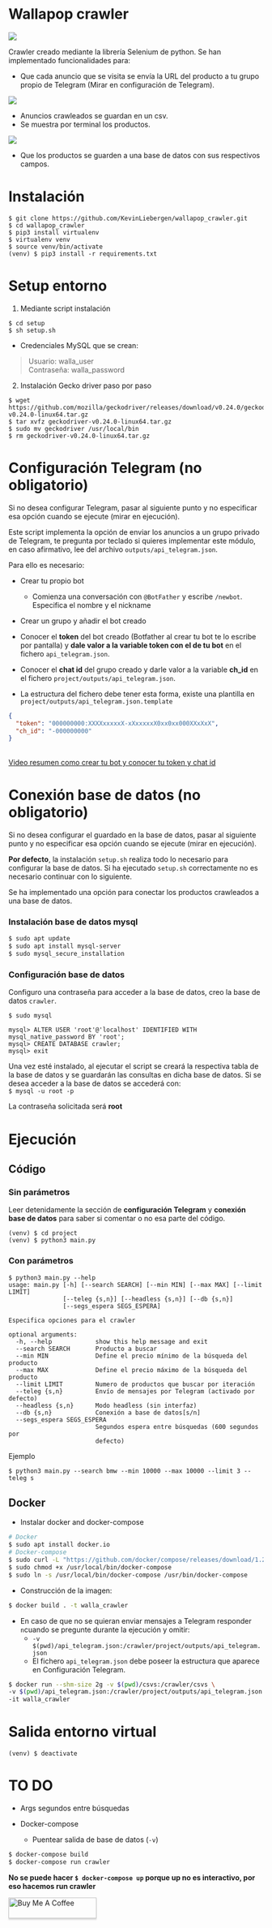 # Wallapop crawler

![](images_demo/principal.png )


Crawler creado mediante la librería Selenium de python. Se han implementado funcionalidades para:

- Que cada anuncio que se visita se envía la URL del producto a tu grupo propio de Telegram (Mirar en configuración de Telegram).

![](images_demo/telegram.png)
  
- Anuncios crawleados se guardan en un csv.
- Se muestra por terminal los productos.

![](images_demo/terminal_results.png)


- Que los productos se guarden a una base de datos con sus respectivos campos.





# Instalación

```shell
$ git clone https://github.com/KevinLiebergen/wallapop_crawler.git
$ cd wallapop_crawler
$ pip3 install virtualenv
$ virtualenv venv
$ source venv/bin/activate
(venv) $ pip3 install -r requirements.txt
```

# Setup entorno

1. Mediante script instalación
```shell
$ cd setup
$ sh setup.sh
````

* Credenciales MySQL que se crean:
>  Usuario: walla_user <br> Contraseña: walla_password

2. Instalación Gecko driver paso por paso

```shell
$ wget https://github.com/mozilla/geckodriver/releases/download/v0.24.0/geckodriver-v0.24.0-linux64.tar.gz
$ tar xvfz geckodriver-v0.24.0-linux64.tar.gz
$ sudo mv geckodriver /usr/local/bin
$ rm geckodriver-v0.24.0-linux64.tar.gz
```

# Configuración Telegram (no obligatorio)

Si no desea configurar Telegram, pasar al siguiente punto y no especificar esa opción cuando 
se ejecute (mirar en ejecución).

Este script implementa la opción de enviar los anuncios a un grupo privado de Telegram, te pregunta por teclado si quieres implementar este módulo, en caso afirmativo, lee del archivo `outputs/api_telegram.json`.



Para ello es necesario:

- Crear tu propio bot
    - Comienza una conversación con `@BotFather` y escribe `/newbot`. Especifica el nombre y el nickname
- Crear un grupo y añadir el bot creado
- Conocer el __token__ del bot creado (Botfather al crear tu bot te lo escribe por pantalla) y __dale valor a la variable token con el de tu bot__ en el fichero `api_telegram.json`.
- Conocer el __chat id__ del grupo creado y darle valor a la variable __ch_id__ en el fichero `project/outputs/api_telegram.json`.

- La estructura del fichero debe tener esta forma, existe una plantilla en `project/outputs/api_telegram.json.template`

```json
{
  "token": "000000000:XXXXxxxxxX-xXxxxxxX0xx0xx000XXxXxX",
  "ch_id": "-000000000"
}
```

<br>[Video resumen como crear tu bot y conocer tu token y chat id](https://www.youtube.com/watch?v=UhZtrhV7t3U)

# Conexión base de datos (no obligatorio)

Si no desea configurar el guardado en la base de datos, 
pasar al siguiente punto y no especificar esa opción cuando 
se ejecute (mirar en ejecución).

__Por defecto__, la instalación `setup.sh` realiza todo lo necesario para configurar la base de datos. Si ha ejecutado `setup.sh` correctamente no es necesario continuar con lo siguiente.

Se ha implementado una opción para conectar los productos crawleados a una base de datos.

### Instalación base de datos mysql

```bash
$ sudo apt update
$ sudo apt install mysql-server
$ sudo mysql_secure_installation
```

### Configuración base de datos

Configuro una contraseña para acceder a la base de datos, creo la base de datos `crawler`.

`$ sudo mysql`
```mysql
mysql> ALTER USER 'root'@'localhost' IDENTIFIED WITH mysql_native_password BY 'root';
mysql> CREATE DATABASE crawler;
mysql> exit
```

Una vez esté instalado, al ejecutar el script se creará la respectiva tabla de la base de datos y se guardarán las consultas en dicha base de datos.
Si se desea acceder a la base de datos se accederá con:
<br>`$ mysql -u root -p`

La contraseña solicitada será __root__

# Ejecución

## Código


### Sin parámetros

Leer detenidamente la sección de __configuración Telegram__ y __conexión base de datos__ para saber si comentar o no esa parte del código. 

```shell
(venv) $ cd project
(venv) $ python3 main.py
```


### Con parámetros

```shell
$ python3 main.py --help
usage: main.py [-h] [--search SEARCH] [--min MIN] [--max MAX] [--limit LIMIT]
               [--teleg {s,n}] [--headless {s,n}] [--db {s,n}]
               [--segs_espera SEGS_ESPERA]

Especifica opciones para el crawler

optional arguments:
  -h, --help            show this help message and exit
  --search SEARCH       Producto a buscar
  --min MIN             Define el precio mínimo de la búsqueda del producto
  --max MAX             Define el precio máximo de la búsqueda del producto
  --limit LIMIT         Numero de productos que buscar por iteración
  --teleg {s,n}         Envío de mensajes por Telegram (activado por defecto)
  --headless {s,n}      Modo headless (sin interfaz)
  --db {s,n}            Conexión a base de datos[s/n]
  --segs_espera SEGS_ESPERA
                        Segundos espera entre búsquedas (600 segundos por
                        defecto)
```

Ejemplo

```shell
$ python3 main.py --search bmw --min 10000 --max 10000 --limit 3 --teleg s
```

## Docker

* Instalar docker and docker-compose

```bash
# Docker
$ sudo apt install docker.io
# Docker-compose
$ sudo curl -L "https://github.com/docker/compose/releases/download/1.29.2/docker-compose-$(uname -s)-$(uname -m)" -o /usr/local/bin/docker-compose
$ sudo chmod +x /usr/local/bin/docker-compose
$ sudo ln -s /usr/local/bin/docker-compose /usr/bin/docker-compose
```

- Construcción de la imagen:
```bash
$ docker build . -t walla_crawler
```

* En caso de que no se quieran enviar mensajes a Telegram responder `n`cuando se pregunte durante la ejecución y omitir:
  * `-v $(pwd)/api_telegram.json:/crawler/project/outputs/api_telegram.json` 
  * El fichero `api_telegram.json` debe poseer la estructura que aparece en Configuración Telegram.

```bash
$ docker run --shm-size 2g -v $(pwd)/csvs:/crawler/csvs \
-v $(pwd)/api_telegram.json:/crawler/project/outputs/api_telegram.json \
-it walla_crawler
```



# Salida entorno virtual

`(venv) $ deactivate`


# TO DO

* Args segundos entre búsquedas

* Docker-compose
  * Puentear salida de base de datos (`-v`)


```bash
$ docker-compose build
$ docker-compose run crawler
```
__No se puede hacer `$ docker-compose up` porque up no es interactivo, por eso hacemos run crawler__


<a href="https://www.buymeacoffee.com/kevinliebergen" target="_blank"><img src="https://www.buymeacoffee.com/assets/img/custom_images/orange_img.png" alt="Buy Me A Coffee" style="height: 41px !important;width: 174px !important;box-shadow: 0px 3px 2px 0px rgba(190, 190, 190, 0.5) !important;-webkit-box-shadow: 0px 3px 2px 0px rgba(190, 190, 190, 0.5) !important;" ></a>